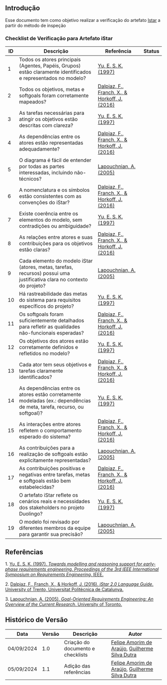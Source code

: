 ## Introdução

Esse documento tem como objetivo realizar a verificação do artefato [Istar](../../) a partir do método de inspeção

### Checklist de Verificação para Artefato iStar

| ID  | Descrição | Referência | Status |
|-----|-----------|------------|--------|
| 1   | Todos os atores principais (Agentes, Papéis, Grupos) estão claramente identificados e representados no modelo? | [Yu, E. S. K. (1997)](#towards-modelling) |        |
| 2   | Todos os objetivos, metas e softgoals foram corretamente mapeados? | [Dalpiaz, F., Franch, X., & Horkoff, J. (2016)](#istar-2.0) |        |
| 3   | As tarefas necessárias para atingir os objetivos estão descritas com clareza? | [Yu, E. S. K. (1997)](#towards-modelling) |        |
| 4   | As dependências entre os atores estão representadas adequadamente? | [Dalpiaz, F., Franch, X., & Horkoff, J. (2016)](#istar-2.0) |        |
| 5   | O diagrama é fácil de entender por todas as partes interessadas, incluindo não-técnicos? | [Lapouchnian, A. (2005)](#goal-oriented) |        |
| 6   | A nomenclatura e os símbolos estão consistentes com as convenções do iStar? | [Dalpiaz, F., Franch, X., & Horkoff, J. (2016)](#istar-2.0) |        |
| 7   | Existe coerência entre os elementos do modelo, sem contradições ou ambiguidade? | [Yu, E. S. K. (1997)](#towards-modelling) |        |
| 8   | As relações entre atores e suas contribuições para os objetivos estão claras? | [Dalpiaz, F., Franch, X., & Horkoff, J. (2016)](#istar-2.0) |        |
| 9   | Cada elemento do modelo iStar (atores, metas, tarefas, recursos) possui uma justificativa clara no contexto do projeto? | [Lapouchnian, A. (2005)](#goal-oriented) |        |
| 10  | Há rastreabilidade das metas do sistema para requisitos específicos do projeto? | [Yu, E. S. K. (1997)](#towards-modelling) |        |
| 11  | Os softgoals foram suficientemente detalhados para refletir as qualidades não-funcionais esperadas? | [Dalpiaz, F., Franch, X., & Horkoff, J. (2016)](#istar-2.0) |        |
| 12  | Os objetivos dos atores estão corretamente definidos e refletidos no modelo? | [Yu, E. S. K. (1997)](#towards-modelling) |        |
| 13  | Cada ator tem seus objetivos e tarefas claramente identificados? | [Dalpiaz, F., Franch, X., & Horkoff, J. (2016)](#istar-2.0) |        |
| 14  | As dependências entre os atores estão corretamente modeladas (ex.: dependências de meta, tarefa, recurso, ou softgoal)? | [Yu, E. S. K. (1997)](#towards-modelling) |        |
| 15  | As interações entre atores refletem o comportamento esperado do sistema? | [Dalpiaz, F., Franch, X., & Horkoff, J. (2016)](#istar-2.0) |        |
| 16  | As contribuições para a realização de softgoals estão explicitamente representadas? | [Lapouchnian, A. (2005)](#goal-oriented) |        |
| 17  | As contribuições positivas e negativas entre tarefas, metas e softgoals estão bem estabelecidas? | [Dalpiaz, F., Franch, X., & Horkoff, J. (2016)](#istar-2.0) |        |
| 18  | O artefato iStar reflete os cenários reais e necessidades dos stakeholders no projeto Duolingo? | [Yu, E. S. K. (1997)](#towards-modelling) |        |
| 19  | O modelo foi revisado por diferentes membros da equipe para garantir sua precisão? | [Lapouchnian, A. (2005)](#goal-oriented) |        |

## Referências

<a id ="towards-modelling"></a> 1. [Yu, E. S. K. (1997). *Towards modelling and reasoning support for early-phase requirements engineering*. *Proceedings of the 3rd IEEE International Symposium on Requirements Engineering*. IEEE.](https://ieeexplore.ieee.org/document/582369)

<a id ="istar-2.0"></a>2. [Dalpiaz, F., Franch, X., & Horkoff, J. (2016). *iStar 2.0 Language Guide*. University of Trento, Universitat Politècnica de Catalunya.](https://www.researchgate.net/publication/305643590_iStar_20_Language_Guide)

<a id= "goal-oriented"></a>3. [Lapouchnian, A. (2005). *Goal-Oriented Requirements Engineering: An Overview of the Current Research*. University of Toronto.](https://www.researchgate.net/publication/228791996_Goal-Oriented_Requirements_Engineering_An_Overview_of_the_Current_Research)

## Histórico de Versão

<center>

| Data | Versão | Descrição | Autor |
| ---- | ------ | --------- | ----- |
| 04/09/2024 | 1.0 | Criação do documento e checklists | [Felipe Amorim de Araújo](https://github.com/lipeaaraujo), [Guilherme Silva Dutra](https://github.com/GuiDutra21) |
| 05/09/2024 | 1.1 | Adição das referências | [Felipe Amorim de Araújo](https://github.com/lipeaaraujo), [Guilherme Silva Dutra](https://github.com/GuiDutra21) |

</center>